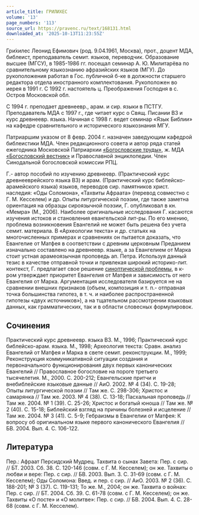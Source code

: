 ```yaml
---
article_title: ГРИЛИХЕС
volume: '13'
page_numbers: '113'
source_url: https://pravenc.ru/text/168131.html
downloaded_at: '2025-10-13T11:23:55Z'
---
```


Гри́хилес Леонид Ефимович (род. 9.04.1961, Москва), прот., доцент МДА, библеист, преподаватель семит. языков, переводчик. Образование высшее (МГСУ), в 1985-1986 гг. посещал семинар А. Ю. Милитарёва по сравнительному языкознанию афразийских языков (МГУ). До рукоположения работал в Гос. публичной б-ке в должности старшего редактора отдела иностранного комплектования. Рукоположен во иерея в 1991 г. С 1992 г. настоятель ц. Преображения Господня в с. Остров Московской обл.

С 1994 г. преподает древнеевр., арам. и сир. языки в ПСТГУ. Преподаватель МДА с 1997 г., где читает курс о Свящ. Писании ВЗ и курс древнеевр. языка. Начиная с 1998 г. ведет семинар «Язык Библии» на кафедре сравнительного и исторического языкознания МГУ.

Патриаршим указом от 8 февр. 2004 г. назначен заведующим кафедрой библеистики МДА. Член редакционного совета и автор ряда статей ежегодника Московской Патриархии [«Богословские труды»](<https://pravenc.ru/text/ Богословские труды .html>), ж. МДА [«Богословский вестник»](<https://pravenc.ru/text/ Богословский вестник .html>) и Православной энциклопедии. Член Синодальной богословской комиссии РПЦ.

Г.- автор пособий по изучению древнеевр. (Практический курс древнееврейского языка ВЗ) и арам. (Практический курс библейско-арамейского языка) языков, переводов сир. памятников христ. наследия: «Оды Соломона», «Тахвиты Афраата» (перевод совместно с Г. М. Кесселем) и др. Опыты литургической поэзии, где также заметна ориентация на образцы сироязычной поэзии, Г. опубликовал в кн. «Мемра» (М., 2006). Наиболее оригинальные исследования Г. касаются изучения истоков и становления евангельской лит-ры. По его мнению, проблема возникновения Евангелий не может быть решена без учета семит. материала. В «Археологии текста» и др. статьях на многочисленных примерах и сравнениях он пытается доказать, что Евангелие от Матфея в соответствии с древним церковным Преданием изначально составлено на древнеевр. языке, а за Евангелием от Марка стоит устная арамеоязычная проповедь ап. Петра. Используя данный тезис в качестве отправной точки и привлекая широкий историко-лит. контекст, Г. предлагает свое решение [синоптической проблемы](<https://pravenc.ru/text/синоптической проблемы.html>), в к-ром утверждает приоритет Евангелия от Матфея и зависимость от него Евангелия от Марка. Аргументация исследователя базируется не на сравнении внешних признаков (объем, композиция и т. п.- отправная точка большинства гипотез, в т. ч. и наиболее распространенной гипотезы «двух источников»), а на тщательном рассмотрении языковых данных, как грамматических, так и в области словесных формулировок.

## Сочинения

Практический курс древнеевр. языка ВЗ. М., 1996; Практический курс библейско-арам. языка. М., 1998; Археология текста: Сравн. анализ Евангелий от Матфея и Марка в свете семит. реконструкции. М., 1999; Реконструкция коммуникативной ситуации создания и первоначального функционирования двух первых канонических Евангелий // Православное богословие на пороге третьего тысячелетия. М., 2000. С. 200-212; Евангельские притчи и внебиблейские языковые данные // АиО. 2002. № 4 (34). С. 19-28; Опыты литургической поэзии // Там же. С. 298-306; Христос и самарянка // Там же. 2003. № 4 (38). С. 13-18; Пасхальная проповедь // Там же. 2004. № 1 (39). С. 25-26; Христос и богатый юноша // Там же. № 2 (40). С. 15-18; Библейский взгляд на причины болезней и исцеление // Там же. 2004. № 3 (41). С. 5-9; Гебраизмы в Евангелии от Матфея: К вопросу об оригинальном языке первого канонического Евангелия // БВ. 2004. Вып. 4. С. 106-122.

## Литература

Пер.: Афраат Персидский Мудрец. Тахвита о сынах Завета: Пер. с сир. // БТ. 2003. Сб. 38. С. 120-146 (совм. с Г. М. Кесселем); он же. Тахвиты о любви и вере: Пер. с сир. // БВ. 2003. Вып. 3. С. 31-69 (совм. с Г. М. Кесселем); Оды Соломона: Введ. и пер. с сир. // АиО. 2003. № 2 (36). С. 188-201; № 3 (37). С. 119-131; То же. М., 2004; он же. Тахвита о войнах: Пер. с сир. // БТ. 2004. Сб. 39. С. 61-78 (совм. с Г. М. Кесселем); он же. Тахвиты «О посте» и «О молитве»: Пер. с сир. // БВ. 2004. Вып. 4. С. 28-68 (совм. с Г. М. Кесселем).
